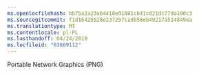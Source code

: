 ```yaml
---
ms.openlocfilehash: bb75a2a23a64410e91081cb41cd21dc77da190c3
ms.sourcegitcommit: f1d16425528e237257ca3b58eb49217a514849ea
ms.translationtype: MT
ms.contentlocale: pl-PL
ms.lasthandoff: 04/24/2019
ms.locfileid: "63869112"
---
```

Portable Network Graphics (PNG)